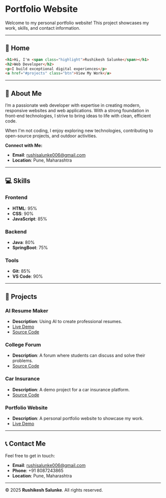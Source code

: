# Portfolio Website

Welcome to my personal portfolio website! This project showcases my work, skills, and contact information.

---

## 📌 Home

```html
<h1>Hi, I'm <span class="highlight">Rushikesh Salunke</span></h1>
<h2>Web Developer</h2>
<p>I build exceptional digital experiences</p>
<a href="#projects" class="btn">View My Work</a>
```

---

## 📝 About Me

I’m a passionate web developer with expertise in creating modern, responsive websites and web applications. With a strong foundation in front-end technologies, I strive to bring ideas to life with clean, efficient code.

When I'm not coding, I enjoy exploring new technologies, contributing to open-source projects, and outdoor activities.

**Connect with Me:**
- **Email**: rushisalunke006@gmail.com  
- **Location**: Pune, Maharashtra  

---

## 💻 Skills

### Frontend
- **HTML**: 95%
- **CSS**: 90%
- **JavaScript**: 85%

### Backend
- **Java**: 80%
- **SpringBoot**: 75%

### Tools
- **Git**: 85%
- **VS Code**: 90%

---

## 🌟 Projects

### AI Resume Maker
- **Description**: Using AI to create professional resumes.
- [Live Demo](https://tusharbhawar123.github.io/AI-Resume-Maker/)
- [Source Code](https://github.com/TusharBhawar123/AI-Resume-Maker.git)

### College Forum
- **Description**: A forum where students can discuss and solve their problems.
- [Source Code](https://github.com/TusharBhawar123/SCS_forum.git)

### Car Insurance
- **Description**: A demo project for a car insurance platform.
- [Source Code](https://github.com/TusharBhawar123/car-Insurance.git)

### Portfolio Website
- **Description**: A personal portfolio website to showcase my work.
- [Live Demo](https://tusharbhawar123.github.io/Portpolio/)

---

## 📞 Contact Me

Feel free to get in touch:
- **Email**: rushisalunke006@gmail.com  
- **Phone**: +91 8087243865  
- **Location**: Pune, Maharashtra  

---

&copy; 2025 **Rushikesh Salunke**. All rights reserved.
```
